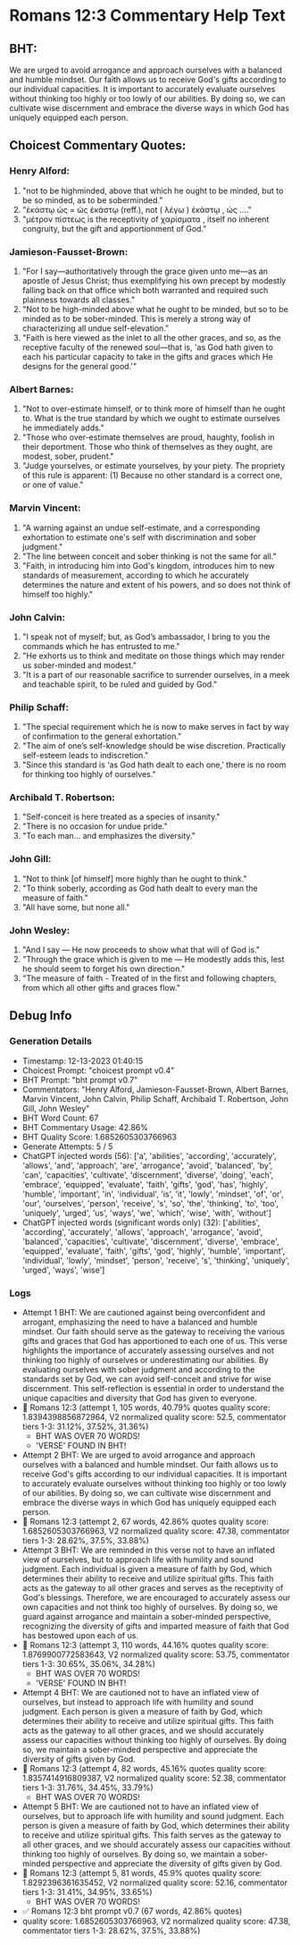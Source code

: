 # Romans 12:3 Commentary Help Text

## BHT:
We are urged to avoid arrogance and approach ourselves with a balanced and humble mindset. Our faith allows us to receive God's gifts according to our individual capacities. It is important to accurately evaluate ourselves without thinking too highly or too lowly of our abilities. By doing so, we can cultivate wise discernment and embrace the diverse ways in which God has uniquely equipped each person.

## Choicest Commentary Quotes:
### Henry Alford:
1. "not to be highminded, above that which he ought to be minded, but to be so minded, as to be soberminded."
2. "ἑκάστῳ ὡς = ὡς ἑκάστῳ (reff.), not ( λέγω ) ἑκάστῳ , ὡς .…"
3. "μέτρον πίστεως is the receptivity of χαρίσματα , itself no inherent congruity, but the gift and apportionment of God."

### Jamieson-Fausset-Brown:
1. "For I say—authoritatively through the grace given unto me—as an apostle of Jesus Christ; thus exemplifying his own precept by modestly falling back on that office which both warranted and required such plainness towards all classes."
2. "Not to be high-minded above what he ought to be minded, but so to be minded as to be sober-minded. This is merely a strong way of characterizing all undue self-elevation."
3. "Faith is here viewed as the inlet to all the other graces, and so, as the receptive faculty of the renewed soul—that is, 'as God hath given to each his particular capacity to take in the gifts and graces which He designs for the general good.'"

### Albert Barnes:
1. "Not to over-estimate himself, or to think more of himself than he ought to. What is the true standard by which we ought to estimate ourselves he immediately adds."
2. "Those who over-estimate themselves are proud, haughty, foolish in their deportment. Those who think of themselves as they ought, are modest, sober, prudent."
3. "Judge yourselves, or estimate yourselves, by your piety. The propriety of this rule is apparent: (1) Because no other standard is a correct one, or one of value."

### Marvin Vincent:
1. "A warning against an undue self-estimate, and a corresponding exhortation to estimate one's self with discrimination and sober judgment."
2. "The line between conceit and sober thinking is not the same for all."
3. "Faith, in introducing him into God's kingdom, introduces him to new standards of measurement, according to which he accurately determines the nature and extent of his powers, and so does not think of himself too highly."

### John Calvin:
1. "I speak not of myself; but, as God’s ambassador, I bring to you the commands which he has entrusted to me."
2. "He exhorts us to think and meditate on those things which may render us sober-minded and modest."
3. "It is a part of our reasonable sacrifice to surrender ourselves, in a meek and teachable spirit, to be ruled and guided by God."

### Philip Schaff:
1. "The special requirement which he is now to make serves in fact by way of confirmation to the general exhortation." 
2. "The aim of one’s self-knowledge should be wise discretion. Practically self-esteem leads to indiscretion."
3. "Since this standard is ‘as God hath dealt to each one,’ there is no room for thinking too highly of ourselves."

### Archibald T. Robertson:
1. "Self-conceit is here treated as a species of insanity."
2. "There is no occasion for undue pride."
3. "To each man... and emphasizes the diversity."

### John Gill:
1. "Not to think [of himself] more highly than he ought to think."
2. "To think soberly, according as God hath dealt to every man the measure of faith."
3. "All have some, but none all."

### John Wesley:
1. "And I say — He now proceeds to show what that will of God is."
2. "Through the grace which is given to me — He modestly adds this, lest he should seem to forget his own direction."
3. "The measure of faith - Treated of in the first and following chapters, from which all other gifts and graces flow."


## Debug Info
### Generation Details
- Timestamp: 12-13-2023 01:40:15
- Choicest Prompt: "choicest prompt v0.4"
- BHT Prompt: "bht prompt v0.7"
- Commentators: "Henry Alford, Jamieson-Fausset-Brown, Albert Barnes, Marvin Vincent, John Calvin, Philip Schaff, Archibald T. Robertson, John Gill, John Wesley"
- BHT Word Count: 67
- BHT Commentary Usage: 42.86%
- BHT Quality Score: 1.6852605303766963
- Generate Attempts: 5 / 5
- ChatGPT injected words (56):
	['a', 'abilities', 'according', 'accurately', 'allows', 'and', 'approach', 'are', 'arrogance', 'avoid', 'balanced', 'by', 'can', 'capacities', 'cultivate', 'discernment', 'diverse', 'doing', 'each', 'embrace', 'equipped', 'evaluate', 'faith', 'gifts', 'god', 'has', 'highly', 'humble', 'important', 'in', 'individual', 'is', 'it', 'lowly', 'mindset', 'of', 'or', 'our', 'ourselves', 'person', 'receive', 's', 'so', 'the', 'thinking', 'to', 'too', 'uniquely', 'urged', 'us', 'ways', 'we', 'which', 'wise', 'with', 'without']
- ChatGPT injected words (significant words only) (32):
	['abilities', 'according', 'accurately', 'allows', 'approach', 'arrogance', 'avoid', 'balanced', 'capacities', 'cultivate', 'discernment', 'diverse', 'embrace', 'equipped', 'evaluate', 'faith', 'gifts', 'god', 'highly', 'humble', 'important', 'individual', 'lowly', 'mindset', 'person', 'receive', 's', 'thinking', 'uniquely', 'urged', 'ways', 'wise']

### Logs
- Attempt 1 BHT: We are cautioned against being overconfident and arrogant, emphasizing the need to have a balanced and humble mindset. Our faith should serve as the gateway to receiving the various gifts and graces that God has apportioned to each one of us. This verse highlights the importance of accurately assessing ourselves and not thinking too highly of ourselves or underestimating our abilities. By evaluating ourselves with sober judgment and according to the standards set by God, we can avoid self-conceit and strive for wise discernment. This self-reflection is essential in order to understand the unique capacities and diversity that God has given to everyone.
- 🔄 Romans 12:3 (attempt 1, 105 words, 40.79% quotes quality score: 1.8394398856872964, V2 normalized quality score: 52.5, commentator tiers 1-3: 31.12%, 37.52%, 31.36%) 
	- BHT WAS OVER 70 WORDS! 
	- 'VERSE' FOUND IN BHT!
- Attempt 2 BHT: We are urged to avoid arrogance and approach ourselves with a balanced and humble mindset. Our faith allows us to receive God's gifts according to our individual capacities. It is important to accurately evaluate ourselves without thinking too highly or too lowly of our abilities. By doing so, we can cultivate wise discernment and embrace the diverse ways in which God has uniquely equipped each person.
- 🔄 Romans 12:3 (attempt 2, 67 words, 42.86% quotes quality score: 1.6852605303766963, V2 normalized quality score: 47.38, commentator tiers 1-3: 28.62%, 37.5%, 33.88%)
- Attempt 3 BHT: We are reminded in this verse not to have an inflated view of ourselves, but to approach life with humility and sound judgment. Each individual is given a measure of faith by God, which determines their ability to receive and utilize spiritual gifts. This faith acts as the gateway to all other graces and serves as the receptivity of God's blessings. Therefore, we are encouraged to accurately assess our own capacities and not think too highly of ourselves. By doing so, we guard against arrogance and maintain a sober-minded perspective, recognizing the diversity of gifts and imparted measure of faith that God has bestowed upon each of us.
- 🔄 Romans 12:3 (attempt 3, 110 words, 44.16% quotes quality score: 1.8769900772583643, V2 normalized quality score: 53.75, commentator tiers 1-3: 30.65%, 35.06%, 34.28%) 
	- BHT WAS OVER 70 WORDS! 
	- 'VERSE' FOUND IN BHT!
- Attempt 4 BHT: We are cautioned not to have an inflated view of ourselves, but instead to approach life with humility and sound judgment. Each person is given a measure of faith by God, which determines their ability to receive and utilize spiritual gifts. This faith acts as the gateway to all other graces, and we should accurately assess our capacities without thinking too highly of ourselves. By doing so, we maintain a sober-minded perspective and appreciate the diversity of gifts given by God.
- 🔄 Romans 12:3 (attempt 4, 82 words, 45.16% quotes quality score: 1.8357414916809387, V2 normalized quality score: 52.38, commentator tiers 1-3: 31.76%, 34.45%, 33.79%) 
	- BHT WAS OVER 70 WORDS!
- Attempt 5 BHT: We are cautioned not to have an inflated view of ourselves, but to approach life with humility and sound judgment. Each person is given a measure of faith by God, which determines their ability to receive and utilize spiritual gifts. This faith serves as the gateway to all other graces, and we should accurately assess our capacities without thinking too highly of ourselves. By doing so, we maintain a sober-minded perspective and appreciate the diversity of gifts given by God.
- 🔄 Romans 12:3 (attempt 5, 81 words, 45.9% quotes quality score: 1.8292396361635452, V2 normalized quality score: 52.16, commentator tiers 1-3: 31.41%, 34.95%, 33.65%) 
	- BHT WAS OVER 70 WORDS!
- ✅ Romans 12:3 bht prompt v0.7 (67 words, 42.86% quotes)
- quality score: 1.6852605303766963, V2 normalized quality score: 47.38, commentator tiers 1-3: 28.62%, 37.5%, 33.88%)